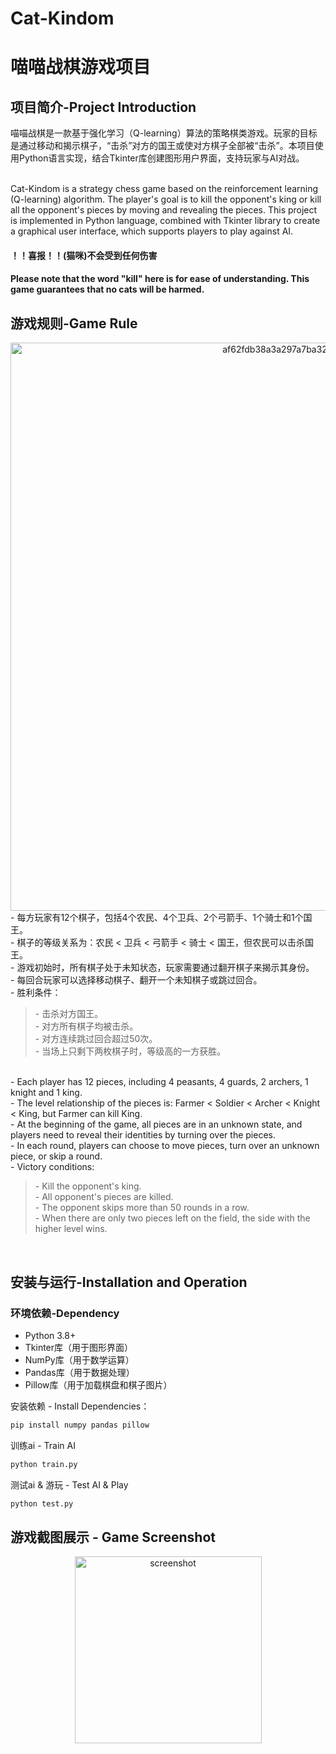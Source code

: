 # Cat-Kindom
# 喵喵战棋游戏项目

## 项目简介-Project Introduction
喵喵战棋是一款基于强化学习（Q-learning）算法的策略棋类游戏。玩家的目标是通过移动和揭示棋子，“击杀”对方的国王或使对方棋子全部被“击杀”。本项目使用Python语言实现，结合Tkinter库创建图形用户界面，支持玩家与AI对战。<br>
<br>

Cat-Kindom is a strategy chess game based on the reinforcement learning (Q-learning) algorithm. The player's goal is to kill the opponent's king or kill all the opponent's pieces by moving and revealing the pieces. This project is implemented in Python language, combined with Tkinter library to create a graphical user interface, which supports players to play against AI.<br>
#### ！！喜报！！(猫咪)不会受到任何伤害
#### Please note that the word "kill" here is for ease of understanding. This game guarantees that no cats will be harmed.<br>

## 游戏规则-Game Rule
<div align="center">
    <img width="909" alt="af62fdb38a3a297a7ba325181d09a9a" src="https://github.com/user-attachments/assets/548c11ed-cedd-4d51-af06-83a2018915bf" />
</div>
- 每方玩家有12个棋子，包括4个农民、4个卫兵、2个弓箭手、1个骑士和1个国王。<br>
- 棋子的等级关系为：农民 < 卫兵 < 弓箭手 < 骑士 < 国王，但农民可以击杀国王。<br>
- 游戏初始时，所有棋子处于未知状态，玩家需要通过翻开棋子来揭示其身份。<br>
- 每回合玩家可以选择移动棋子、翻开一个未知棋子或跳过回合。<br>
- 胜利条件：<br>
    <blockquote>
  - 击杀对方国王。<br>
  - 对方所有棋子均被击杀。<br>
  - 对方连续跳过回合超过50次。<br>
  - 当场上只剩下两枚棋子时，等级高的一方获胜。<br>
    </blockquote>
<br>
- Each player has 12 pieces, including 4 peasants, 4 guards, 2 archers, 1 knight and 1 king. <br>
- The level relationship of the pieces is: Farmer < Soldier < Archer < Knight < King, but Farmer can kill King. <br>
- At the beginning of the game, all pieces are in an unknown state, and players need to reveal their identities by turning over the pieces. <br>
- In each round, players can choose to move pieces, turn over an unknown piece, or skip a round. <br>
- Victory conditions: <br>
    <blockquote>
    - Kill the opponent's king. <br>
    - All opponent's pieces are killed. <br>
    - The opponent skips more than 50 rounds in a row. <br>
    - When there are only two pieces left on the field, the side with the higher level wins. <br>
    </blockquote>
    <br>
    
## 安装与运行-Installation and Operation
### 环境依赖-Dependency
- Python 3.8+
- Tkinter库（用于图形界面）
- NumPy库（用于数学运算）
- Pandas库（用于数据处理）
- Pillow库（用于加载棋盘和棋子图片）

安装依赖 - Install Dependencies：
```bash
pip install numpy pandas pillow
```

训练ai - Train AI
```bash
python train.py
```

测试ai & 游玩 - Test AI & Play
```bash
python test.py
```

## 游戏截图展示 - Game Screenshot
<div align="center">
    <img width="299" alt="screenshot" src="https://github.com/user-attachments/assets/dc505977-2832-4661-829a-67b179eecb11" />
</div>


